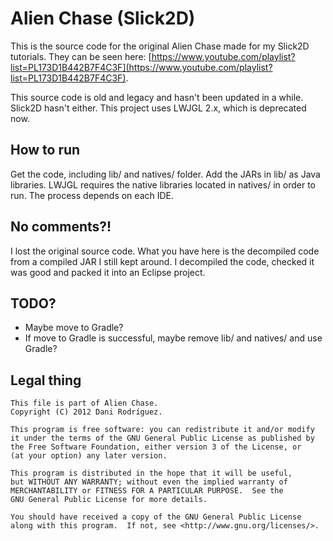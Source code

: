 # Alien Chase (Slick2D)

This is the source code for the original Alien Chase made for my Slick2D tutorials. They can be seen here: [https://www.youtube.com/playlist?list=PL173D1B442B7F4C3F](https://www.youtube.com/playlist?list=PL173D1B442B7F4C3F).

This source code is old and legacy and hasn't been updated in a while. Slick2D hasn't either. This project uses LWJGL 2.x, which is deprecated now.

## How to run

Get the code, including lib/ and natives/ folder. Add the JARs in lib/ as Java libraries. LWJGL requires the native libraries located in natives/ in order to run. The process depends on each IDE.

## No comments?!

I lost the original source code. What you have here is the decompiled code from a compiled JAR I still kept around. I decompiled the code, checked it was good and packed it into an Eclipse project.

## TODO?

* Maybe move to Gradle?
* If move to Gradle is successful, maybe remove lib/ and natives/ and use Gradle?

## Legal thing

    This file is part of Alien Chase.
    Copyright (C) 2012 Dani Rodríguez.
    
    This program is free software: you can redistribute it and/or modify
    it under the terms of the GNU General Public License as published by
    the Free Software Foundation, either version 3 of the License, or
    (at your option) any later version.
    
    This program is distributed in the hope that it will be useful,
    but WITHOUT ANY WARRANTY; without even the implied warranty of
    MERCHANTABILITY or FITNESS FOR A PARTICULAR PURPOSE.  See the
    GNU General Public License for more details.
    
    You should have received a copy of the GNU General Public License
    along with this program.  If not, see <http://www.gnu.org/licenses/>.
